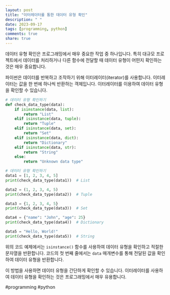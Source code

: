 ```yaml
---
layout: post
title: "이터레이터를 통한 데이터 유형 확인"
description: " "
date: 2023-09-17
tags: [programming, python]
comments: true
share: true
---
```


데이터 유형 확인은 프로그래밍에서 매우 중요한 작업 중 하나입니다. 특히 대규모 프로젝트에서 데이터를 처리하거나 다른 함수에 전달할 때 데이터 유형이 어떤지 확인하는 것은 매우 중요합니다.

파이썬은 데이터를 반복하고 조작하기 위해 이터레이터(iterator)를 사용합니다. 이터레이터는 값을 한 번에 하나씩 반환하는 객체입니다. 이터레이터를 이용하여 데이터 유형을 확인할 수 있습니다.

```python
# 데이터 유형 확인하기
def check_data_type(data):
    if isinstance(data, list):
        return "List"
    elif isinstance(data, tuple):
        return "Tuple"
    elif isinstance(data, set):
        return "Set"
    elif isinstance(data, dict):
        return "Dictionary"
    elif isinstance(data, str):
        return "String"
    else:
        return "Unknown data type"

# 데이터 유형 확인하기
data1 = [1, 2, 3, 4, 5]
print(check_data_type(data1))  # List

data2 = (1, 2, 3, 4, 5)
print(check_data_type(data2))  # Tuple

data3 = {1, 2, 3, 4, 5}
print(check_data_type(data3))  # Set

data4 = {"name": "John", "age": 25}
print(check_data_type(data4))  # Dictionary

data5 = "Hello, World!"
print(check_data_type(data5))  # String
```

위의 코드 예제에서는 `isinstance()` 함수를 사용하여 데이터 유형을 확인하고 적절한 문자열을 반환합니다. 코드의 첫 번째 줄에서는 `data` 매개변수를 통해 전달된 값을 확인하여 데이터 유형을 반환합니다.

이 방법을 사용하면 데이터 유형을 간단하게 확인할 수 있습니다. 이터레이터를 사용하여 데이터 유형을 확인하는 것은 프로그래밍에서 매우 유용합니다.

#programming #python